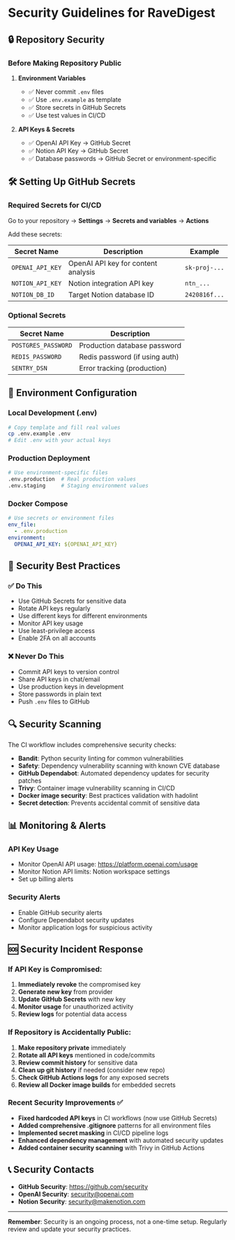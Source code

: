 # Security Guidelines for RaveDigest

## 🔒 Repository Security

### Before Making Repository Public

1. **Environment Variables**
   - ✅ Never commit `.env` files
   - ✅ Use `.env.example` as template
   - ✅ Store secrets in GitHub Secrets
   - ✅ Use test values in CI/CD

2. **API Keys & Secrets**
   - ✅ OpenAI API Key → GitHub Secret
   - ✅ Notion API Key → GitHub Secret
   - ✅ Database passwords → GitHub Secret or environment-specific

## 🛠️ Setting Up GitHub Secrets

### Required Secrets for CI/CD

Go to your repository → **Settings** → **Secrets and variables** → **Actions**

Add these secrets:

| Secret Name | Description | Example |
|-------------|-------------|---------|
| `OPENAI_API_KEY` | OpenAI API key for content analysis | `sk-proj-...` |
| `NOTION_API_KEY` | Notion integration API key | `ntn_...` |
| `NOTION_DB_ID` | Target Notion database ID | `2420816f...` |

### Optional Secrets

| Secret Name | Description |
|-------------|-------------|
| `POSTGRES_PASSWORD` | Production database password |
| `REDIS_PASSWORD` | Redis password (if using auth) |
| `SENTRY_DSN` | Error tracking (production) |

## 🔐 Environment Configuration

### Local Development (.env)
```bash
# Copy template and fill real values
cp .env.example .env
# Edit .env with your actual keys
```

### Production Deployment
```bash
# Use environment-specific files
.env.production  # Real production values
.env.staging     # Staging environment values
```

### Docker Compose
```yaml
# Use secrets or environment files
env_file:
  - .env.production
environment:
  OPENAI_API_KEY: ${OPENAI_API_KEY}
```

## 🚨 Security Best Practices

### ✅ Do This
- Use GitHub Secrets for sensitive data
- Rotate API keys regularly
- Use different keys for different environments
- Monitor API key usage
- Use least-privilege access
- Enable 2FA on all accounts

### ❌ Never Do This
- Commit API keys to version control
- Share API keys in chat/email
- Use production keys in development
- Store passwords in plain text
- Push `.env` files to GitHub

## 🔍 Security Scanning

The CI workflow includes comprehensive security checks:
- **Bandit**: Python security linting for common vulnerabilities
- **Safety**: Dependency vulnerability scanning with known CVE database
- **GitHub Dependabot**: Automated dependency updates for security patches
- **Trivy**: Container image vulnerability scanning in CI/CD
- **Docker image security**: Best practices validation with hadolint
- **Secret detection**: Prevents accidental commit of sensitive data

## 📊 Monitoring & Alerts

### API Key Usage
- Monitor OpenAI API usage: https://platform.openai.com/usage
- Monitor Notion API limits: Notion workspace settings
- Set up billing alerts

### Security Alerts
- Enable GitHub security alerts
- Configure Dependabot security updates
- Monitor application logs for suspicious activity

## 🆘 Security Incident Response

### If API Key is Compromised:
1. **Immediately revoke** the compromised key
2. **Generate new key** from provider
3. **Update GitHub Secrets** with new key
4. **Monitor usage** for unauthorized activity
5. **Review logs** for potential data access

### If Repository is Accidentally Public:
1. **Make repository private** immediately
2. **Rotate all API keys** mentioned in code/commits
3. **Review commit history** for sensitive data
4. **Clean up git history** if needed (consider new repo)
5. **Check GitHub Actions logs** for any exposed secrets
6. **Review all Docker image builds** for embedded secrets

### Recent Security Improvements ✅
- **Fixed hardcoded API keys** in CI workflows (now use GitHub Secrets)
- **Added comprehensive .gitignore** patterns for all environment files
- **Implemented secret masking** in CI/CD pipeline logs
- **Enhanced dependency management** with automated security updates
- **Added container security scanning** with Trivy in GitHub Actions

## 📞 Security Contacts

- **GitHub Security**: https://github.com/security
- **OpenAI Security**: security@openai.com
- **Notion Security**: security@makenotion.com

---

**Remember**: Security is an ongoing process, not a one-time setup. Regularly review and update your security practices.